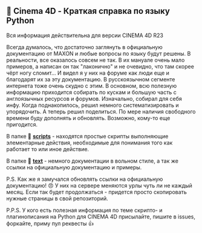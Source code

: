 ## :movie_camera: Cinema 4D - Краткая справка по языку Python
Вся информация действительна для версии CINEMA 4D R23

Всегда думалось, что достаточно заглянуть в официальную документацию от MAXON и любые вопросы по языку будут решены. В реальности, все оказалось совсем не так. В их мануале очень мало примеров, а написан он так "лаконично" и не очевидно, что там скорее чёрт ногу сломит... И видел я у них на форуме как люди еще и благодарят их за эту документацию.
В русскоязычном сегменте интернета тоже очень скудно с этим. В основном, всю полезную информацию приходится собирать по кускам и большую часть с англоязычных ресурсов и форумов.
Изначально, собирал для себя инфу. Когда поднакопилось, решил немного систематизировать и упорядочить. А теперь решил поделиться. По мере наличия свободного времени буду дополнять и обновлять.
Возможно, кому-то еще пригодится.

В папке :blue_book: [**scripts**][2] - находятся простые скрипты выполняющие элементарные действия, необходимые для понимания того как работает то или иное действие.

В папке :green_book: [**text**][1] - немного документации в вольном стиле, а так же ссылки на официальную документацию и примеры.


P.S. Как же я замучался обновлять ссылки на официальную документацию! :angry: У них на сервере меняются урлы чуть ли не каждый месяц. Если так будет продолжаться - придется просто скопировать нужные страницы в свой репозиторий.

P.P.S. У кого есть полезная информация по теме скрипто- и плагинописания на Python для CINEMA 4D присылайте, пишите в issues, форкайте, приму пул реквесты :thumbsup:

[1]: text/README.md "README"
[2]: scripts/README.md "scripts"
